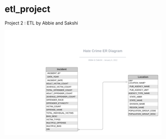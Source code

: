 # etl_project
Project 2 : ETL by Abbie and Sakshi

![FBI Hate Crime Data Model](https://github.com/SakshiDS/etl_project/blob/main/Hate_Crime_Data.png)

